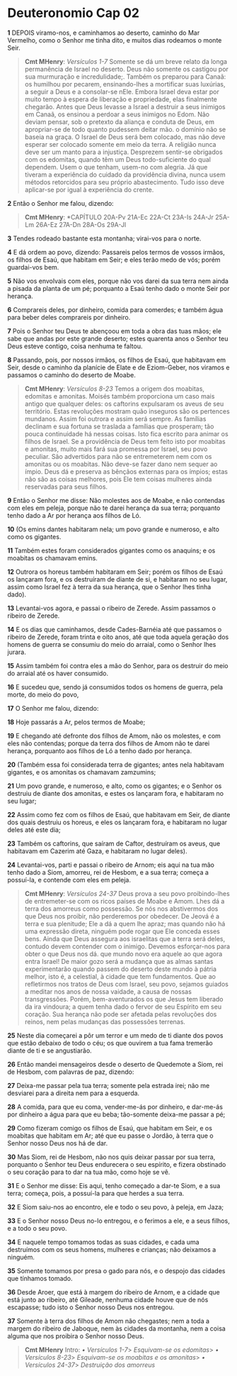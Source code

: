 # Deuteronomio Cap 02

**1** 	DEPOIS viramo-nos, e caminhamos ao deserto, caminho do Mar Vermelho, como o Senhor me tinha dito, e muitos dias rodeamos o monte Seir.

> **Cmt MHenry**: *Versículos 1-7* Somente se dá um breve relato da longa permanência de Israel no deserto. Deus não somente os castigou por sua murmuração e incredulidade;. Também os preparou para Canaã: os humilhou por pecarem, ensinando-lhes a mortificar suas luxúrias, a seguir a Deus e a consolar-se nEle. Embora Israel deva estar por muito tempo à espera de liberação e propriedade, elas finalmente chegarão. Antes que Deus levasse a Israel a destruir a seus inimigos em Canaã, os ensinou a perdoar a seus inimigos no Edom. Não deviam pensar, sob o pretexto da aliança e conduta de Deus, em apropriar-se de todo quanto pudessem deitar mão. o domínio não se baseia na graça. O Israel de Deus será bem colocado, mas não deve esperar ser colocado somente em meio da terra. A religião nunca deve ser um manto para a injustiça. Desprezem sentir-se obrigados com os edomitas, quando têm um Deus todo-suficiente do qual dependem. Usem o que tenham, usem-no com alegria. Já que tiveram a experiência do cuidado da providência divina, nunca usem métodos retorcidos para seu próprio abastecimento. Tudo isso deve aplicar-se por igual à experiência do crente.

**2** 	Então o Senhor me falou, dizendo:

> **Cmt MHenry**: *CAPÍTULO 20A-Pv 21A-Ec 22A-Ct 23A-Is 24A-Jr 25A-Lm 26A-Ez 27A-Dn 28A-Os 29A-Jl

**3** 	Tendes rodeado bastante esta montanha; virai-vos para o norte.

**4** 	E dá ordem ao povo, dizendo: Passareis pelos termos de vossos irmãos, os filhos de Esaú, que habitam em Seir; e eles terão medo de vós; porém guardai-vos bem.

**5** 	Não vos envolvais com eles, porque não vos darei da sua terra nem ainda a pisada da planta de um pé; porquanto a Esaú tenho dado o monte Seir por herança.

**6** 	Comprareis deles, por dinheiro, comida para comerdes; e também água para beber deles comprareis por dinheiro.

**7** 	Pois o Senhor teu Deus te abençoou em toda a obra das tuas mãos; ele sabe que andas por este grande deserto; estes quarenta anos o Senhor teu Deus esteve contigo, coisa nenhuma te faltou.

**8** 	Passando, pois, por nossos irmãos, os filhos de Esaú, que habitavam em Seir, desde o caminho da planície de Elate e de Eziom-Geber, nos viramos e passamos o caminho do deserto de Moabe.

> **Cmt MHenry**: *Versículos 8-23* Temos a origem dos moabitas, edomitas e amonitas. Moisés também proporciona um caso mais antigo que qualquer deles: os caftorins expulsaram os aveus de seu território. Estas revoluções mostram quão inseguros são os pertences mundanos. Assim foi outrora e assim será sempre. As famílias declinam e sua fortuna se traslada a famílias que prosperam; tão pouca continuidade há nessas coisas. Isto fica escrito para animar os filhos de Israel. Se a providência de Deus tem feito isto por moabitas e amonitas, muito mais fará sua promessa por Israel, seu povo peculiar. São advertidos para não se entremeterem nem com os amonitas ou os moabitas. Não deve-se fazer dano nem sequer ao ímpio. Deus dá e preserva as bênçãos externas para os ímpios; estas não são as coisas melhores, pois Ele tem coisas mulheres ainda reservadas para seus filhos.

**9** 	Então o Senhor me disse: Não molestes aos de Moabe, e não contendas com eles em peleja, porque não te darei herança da sua terra; porquanto tenho dado a Ar por herança aos filhos de Ló.

**10** 	(Os emins dantes habitaram nela; um povo grande e numeroso, e alto como os gigantes.

**11** 	Também estes foram considerados gigantes como os anaquins; e os moabitas os chamavam emins.

**12** 	Outrora os horeus também habitaram em Seir; porém os filhos de Esaú os lançaram fora, e os destruíram de diante de si, e habitaram no seu lugar, assim como Israel fez à terra da sua herança, que o Senhor lhes tinha dado).

**13** 	Levantai-vos agora, e passai o ribeiro de Zerede. Assim passamos o ribeiro de Zerede.

**14** 	E os dias que caminhamos, desde Cades-Barnéia até que passamos o ribeiro de Zerede, foram trinta e oito anos, até que toda aquela geração dos homens de guerra se consumiu do meio do arraial, como o Senhor lhes jurara.

**15** 	Assim também foi contra eles a mão do Senhor, para os destruir do meio do arraial até os haver consumido.

**16** 	E sucedeu que, sendo já consumidos todos os homens de guerra, pela morte, do meio do povo,

**17** 	O Senhor me falou, dizendo:

**18** 	Hoje passarás a Ar, pelos termos de Moabe;

**19** 	E chegando até defronte dos filhos de Amom, não os molestes, e com eles não contendas; porque da terra dos filhos de Amom não te darei herança, porquanto aos filhos de Ló a tenho dado por herança.

**20** 	(Também essa foi considerada terra de gigantes; antes nela habitavam gigantes, e os amonitas os chamavam zamzumins;

**21** 	Um povo grande, e numeroso, e alto, como os gigantes; e o Senhor os destruiu de diante dos amonitas, e estes os lançaram fora, e habitaram no seu lugar;

**22** 	Assim como fez com os filhos de Esaú, que habitavam em Seir, de diante dos quais destruiu os horeus, e eles os lançaram fora, e habitaram no lugar deles até este dia;

**23** 	Também os caftorins, que saíram de Caftor, destruíram os aveus, que habitavam em Cazerim até Gaza, e habitaram no lugar deles).

**24** 	Levantai-vos, parti e passai o ribeiro de Arnom; eis aqui na tua mão tenho dado a Siom, amorreu, rei de Hesbom, e a sua terra; começa a possuí-la, e contende com eles em peleja.

> **Cmt MHenry**: *Versículos 24-37* Deus prova a seu povo proibindo-lhes de entremeter-se com os ricos países de Moabe e Amom. Lhes dá a terra dos amorreus como possessão. Se nós nos abstivermos dos que Deus nos proibir, não perderemos por obedecer. De Jeová é a terra e sua plenitude; Ele a dá a quem lhe apraz; mas quando não há uma expressão direta, ninguém pode rogar que Ele conceda esses bens. Ainda que Deus assegura aos israelitas que a terra será deles, contudo devem contender com o inimigo. Devemos esforçar-nos para obter o que Deus nos dá. que mundo novo era aquele ao que agora entra Israel! De maior gozo será a mudança que as almas santas experimentarão quando passem do deserto deste mundo à pátria melhor, isto é, a celestial, à cidade que tem fundamentos. Que ao refletirmos nos tratos de Deus com Israel, seu povo, sejamos guiados a meditar nos anos de nossa vaidade, a causa de nossas transgressões. Porém, bem-aventurados os que Jesus tem liberado da ira vindoura; a quem tenha dado o fervor de seu Espírito em seu coração. Sua herança não pode ser afetada pelas revoluções dos reinos, nem pelas mudanças das possessões terrenas.

**25** 	Neste dia começarei a pôr um terror e um medo de ti diante dos povos que estão debaixo de todo o céu; os que ouvirem a tua fama tremerão diante de ti e se angustiarão.

**26** 	Então mandei mensageiros desde o deserto de Quedemote a Siom, rei de Hesbom, com palavras de paz, dizendo:

**27** 	Deixa-me passar pela tua terra; somente pela estrada irei; não me desviarei para a direita nem para a esquerda.

**28** 	A comida, para que eu coma, vender-me-ás por dinheiro, e dar-me-ás por dinheiro a água para que eu beba; tão-somente deixa-me passar a pé;

**29** 	Como fizeram comigo os filhos de Esaú, que habitam em Seir, e os moabitas que habitam em Ar; até que eu passe o Jordão, à terra que o Senhor nosso Deus nos há de dar.

**30** 	Mas Siom, rei de Hesbom, não nos quis deixar passar por sua terra, porquanto o Senhor teu Deus endurecera o seu espírito, e fizera obstinado o seu coração para to dar na tua mão, como hoje se vê.

**31** 	E o Senhor me disse: Eis aqui, tenho começado a dar-te Siom, e a sua terra; começa, pois, a possuí-la para que herdes a sua terra.

**32** 	E Siom saiu-nos ao encontro, ele e todo o seu povo, à peleja, em Jaza;

**33** 	E o Senhor nosso Deus no-lo entregou, e o ferimos a ele, e a seus filhos, e a todo o seu povo.

**34** 	E naquele tempo tomamos todas as suas cidades, e cada uma destruímos com os seus homens, mulheres e crianças; não deixamos a ninguém.

**35** 	Somente tomamos por presa o gado para nós, e o despojo das cidades que tínhamos tomado.

**36** 	Desde Aroer, que está à margem do ribeiro de Arnom, e a cidade que está junto ao ribeiro, até Gileade, nenhuma cidade houve que de nós escapasse; tudo isto o Senhor nosso Deus nos entregou.

**37** 	Somente à terra dos filhos de Amom não chegastes; nem a toda a margem do ribeiro de Jaboque, nem às cidades da montanha, nem a coisa alguma que nos proibira o Senhor nosso Deus.


> **Cmt MHenry** Intro: *• Versículos 1-7*> *Esquivam-se os edomitas*> *• Versículos 8-23*> *Esquivam-se os moabitas e os amonitas*> *• Versículos 24-37*> *Destruição dos amorreus*